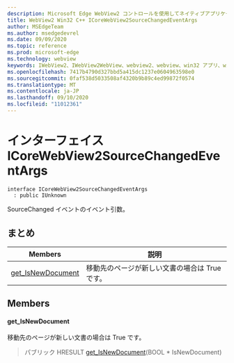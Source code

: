 ```yaml
---
description: Microsoft Edge WebView2 コントロールを使用してネイティブアプリケーションに web 技術 (HTML、CSS、JavaScript) を埋め込む
title: WebView2 Win32 C++ ICoreWebView2SourceChangedEventArgs
author: MSEdgeTeam
ms.author: msedgedevrel
ms.date: 09/09/2020
ms.topic: reference
ms.prod: microsoft-edge
ms.technology: webview
keywords: IWebView2、IWebView2WebView、webview2、webview、win32 アプリ、win32、edge、ICoreWebView2、ICoreWebView2Controller、browser control、edge html、ICoreWebView2SourceChangedEventArgs
ms.openlocfilehash: 7417b4790d327bbd5a415dc1237e0604963598e0
ms.sourcegitcommit: 0faf538d5033508af4320b9b89c4ed99872f0574
ms.translationtype: MT
ms.contentlocale: ja-JP
ms.lasthandoff: 09/10/2020
ms.locfileid: "11012361"
---
```

# インターフェイス ICoreWebView2SourceChangedEventArgs 

```
interface ICoreWebView2SourceChangedEventArgs
  : public IUnknown
```

SourceChanged イベントのイベント引数。

## まとめ

 Members                        | 説明
--------------------------------|---------------------------------------------
[get_IsNewDocument](#get_isnewdocument) | 移動先のページが新しい文書の場合は True です。

## Members

#### get_IsNewDocument 

移動先のページが新しい文書の場合は True です。

> パブリック HRESULT [get_IsNewDocument](#get_isnewdocument)(BOOL * IsNewDocument)

